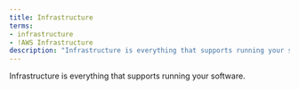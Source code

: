 ```yaml
---
title: Infrastructure
terms: 
- infrastructure
- !AWS Infrastructure
description: "Infrastructure is everything that supports running your software"
---
```

Infrastructure is everything that supports running your software. 
